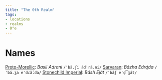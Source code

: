 ```yaml
---
title: "The 0th Realm"
tags:
- locations
- realms
- 0°e
---
```


# Names
[Proto-Morellic](languages/morellic/proto-morellic.md): *Basii Adrani* `/ˈbä.ʃi ädˈrä.ni/` 
[Sarvaran](languages/morellic/sarvaran/sarvaran.md): *Bázha Edrą́da* `/ˈbá.ʒa eˈdɾã́.da/` 
[Stonechild Imperial](languages/morellic/sarvaran/stonechild-imperial/stonechild-imperial.md): *Básh Eját* `/ˈbáʃ eˈd̠͡ʒát/`